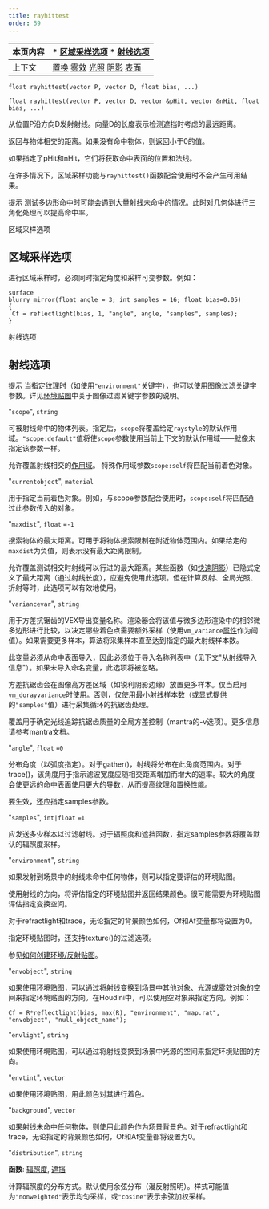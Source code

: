 ```yaml
---
title: rayhittest
order: 59
---
```

| 本页内容 | * [区域采样选项](#区域采样选项) * [射线选项](#射线选项) |
| --- | --- |
| 上下文 | [置换](../contexts/displace.html) [雾效](../contexts/fog.html) [光照](../contexts/light.html) [阴影](../contexts/shadow.html) [表面](../contexts/surface.html) |

`float rayhittest(vector P, vector D, float bias, ...)`

`float rayhittest(vector P, vector D, vector &pHit, vector &nHit, float bias, ...)`

从位置P沿方向D发射射线。向量D的长度表示检测遮挡时考虑的最远距离。

返回与物体相交的距离。如果没有命中物体，则返回小于0的值。

如果指定了pHit和nHit，它们将获取命中表面的位置和法线。

在许多情况下，区域采样功能与`rayhittest()`函数配合使用时不会产生可用结果。

提示
测试多边形命中时可能会遇到大量射线未命中的情况。此时对几何体进行三角化处理可以提高命中率。

区域采样选项

## 区域采样选项

进行区域采样时，必须同时指定角度和采样可变参数。例如：

```vex
surface
blurry_mirror(float angle = 3; int samples = 16; float bias=0.05)
{
 Cf = reflectlight(bias, 1, "angle", angle, "samples", samples);
}
```

射线选项

## 射线选项

提示
当指定纹理时（如使用`"environment"`关键字），也可以使用图像过滤关键字参数。详见[环境贴图](../texturing/environment "返回环境纹理的颜色")中关于图像过滤关键字参数的说明。

"`scope`",
`string`

可被射线命中的物体列表。指定后，`scope`将覆盖给定`raystyle`的默认作用域。`"scope:default"`值将使`scope`参数使用当前上下文的默认作用域——就像未指定该参数一样。

允许覆盖射线相交的[作用域](../contexts/shading_contexts.html#scope)。
特殊作用域参数`scope:self`将匹配当前着色对象。

"`currentobject`",
`material`

用于指定当前着色对象。例如，与scope参数配合使用时，`scope:self`将匹配通过此参数传入的对象。

"`maxdist`",
`float`
`=-1`

搜索物体的最大距离。可用于将物体搜索限制在附近物体范围内。如果给定的`maxdist`为负值，则表示没有最大距离限制。

允许覆盖测试相交时射线可以行进的最大距离。某些函数（如[快速阴影](../light/fastshadow "从位置P沿方向D发射射线")）已隐式定义了最大距离（通过射线长度），应避免使用此选项。但在计算反射、全局光照、折射等时，此选项可以有效地使用。

"`variancevar`",
`string`

用于方差抗锯齿的VEX导出变量名称。渲染器会将该值与微多边形渲染中的相邻微多边形进行比较，以决定哪些着色点需要额外采样（使用`vm_variance`[属性](../../props/index.html "属性允许您设置灵活强大的渲染、着色、光照和相机参数层次结构")作为阈值）。如果需要更多样本，算法将采集样本直至达到指定的最大射线样本数。

此变量必须从命中表面导入，因此必须位于导入名称列表中（见下文"从射线导入信息"）。如果未导入命名变量，此选项将被忽略。

方差抗锯齿会在图像高方差区域（如锐利阴影边缘）放置更多样本。仅当启用`vm_dorayvariance`时使用。否则，仅使用最小射线样本数（或显式提供的`"samples"`值）进行采集循环的抗锯齿处理。

覆盖用于确定光线追踪抗锯齿质量的全局方差控制（mantra的-v选项）。更多信息请参考mantra文档。

"`angle`",
`float`
`=0`

分布角度（以弧度指定）。对于gather()，射线将分布在此角度范围内。对于trace()，该角度用于指示滤波宽度应随相交距离增加而增大的速率。较大的角度会使更远的命中表面使用更大的导数，从而提高纹理和置换性能。

要生效，还应指定samples参数。

"`samples`",
`int|float`
`=1`

应发送多少样本以过滤射线。对于辐照度和遮挡函数，指定samples参数将覆盖默认的辐照度采样。

"`environment`",
`string`

如果发射到场景中的射线未命中任何物体，则可以指定要评估的环境贴图。

使用射线的方向，将评估指定的环境贴图并返回结果颜色。很可能需要为环境贴图评估指定变换空间。

对于refractlight和trace，无论指定的背景颜色如何，Of和Af变量都将设置为0。

指定环境贴图时，还支持texture()的过滤选项。

参见[如何创建环境/反射贴图](../../render/envmaps.html)。

"`envobject`",
`string`

如果使用环境贴图，可以通过将射线变换到场景中其他对象、光源或雾效对象的空间来指定环境贴图的方向。在Houdini中，可以使用空对象来指定方向。例如：

```vex
Cf = R*reflectlight(bias, max(R), "environment", "map.rat", "envobject", "null_object_name");
```

"`envlight`",
`string`

如果使用环境贴图，可以通过将射线变换到场景中光源的空间来指定环境贴图的方向。

"`envtint`",
`vector`

如果使用环境贴图，用此颜色对其进行着色。

"`background`",
`vector`

如果射线未命中任何物体，则使用此颜色作为场景背景色。对于refractlight和trace，无论指定的背景颜色如何，Of和Af变量都将设置为0。

"`distribution`",
`string`

**函数**: [辐照度](./irradiance "计算点P处法线为N的辐照度（全局光照）"), [遮挡](./occlusion "计算环境光遮挡")

计算辐照度的分布方式。默认使用余弦分布（漫反射照明）。样式可能值为`"nonweighted"`表示均匀采样，或`"cosine"`表示余弦加权采样。
